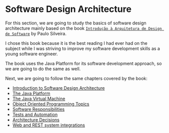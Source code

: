 # Software Design Architecture

For this section, we are going to study the basics of software design architecture mainly based on the book [`Introdução à Arquitetura de Design de Software`](https://www.amazon.com.br/Introdu%C3%A7%C3%A3o-%C3%A0-Arquitetura-Design-Software/dp/8535250298) by Paulo Silveira.

I chose this book because it is the best reading I had ever had on the subject while I was striving to improve my software development skills as a young software engineer.

The book uses the Java Platform for its software development approach, so we are going to do the same as well.

Next, we are going to follow the same chapters covered by the book:

- [Introduction to Software Design Architecture](#)
- [The Java Platform](#)
- [The Java Virtual Machine](#)
- [Object Oriented Programming Topics](#)
- [Software Responsibilities](#)
- [Tests and Automation](#)
- [Architecture Decisions](#)
- [Web and REST system integrations](#)
